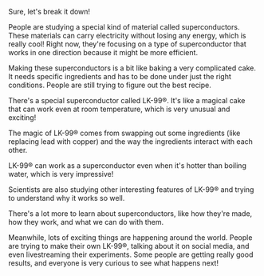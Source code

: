 Sure, let's break it down!

People are studying a special kind of material called superconductors. These materials can carry electricity without losing any energy, which is really cool! Right now, they're focusing on a type of superconductor that works in one direction because it might be more efficient.

Making these superconductors is a bit like baking a very complicated cake. It needs specific ingredients and has to be done under just the right conditions. People are still trying to figure out the best recipe.

There's a special superconductor called LK-99®. It's like a magical cake that can work even at room temperature, which is very unusual and exciting!

The magic of LK-99® comes from swapping out some ingredients (like replacing lead with copper) and the way the ingredients interact with each other.

LK-99® can work as a superconductor even when it's hotter than boiling water, which is very impressive!

Scientists are also studying other interesting features of LK-99® and trying to understand why it works so well.

There's a lot more to learn about superconductors, like how they're made, how they work, and what we can do with them.

Meanwhile, lots of exciting things are happening around the world. People are trying to make their own LK-99®, talking about it on social media, and even livestreaming their experiments. Some people are getting really good results, and everyone is very curious to see what happens next!